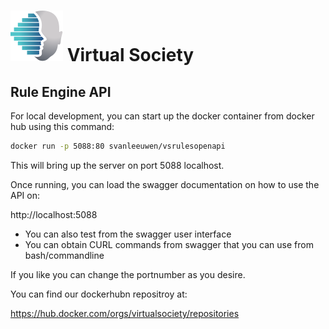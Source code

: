 # ![logo](../images/logo.svg) Virtual Society

## Rule Engine API
For local development, you can start up the docker container from docker hub using this command:

```bash
docker run -p 5088:80 svanleeuwen/vsrulesopenapi
```

This will bring up the server on port 5088 localhost. 

Once running, you can load the swagger documentation on how to use the API on: 

http://localhost:5088

* You can also test from the swagger user interface
* You can obtain CURL commands from swagger that you can use from bash/commandline

If you like you can change the portnumber as you desire.

You can find our dockerhubn repositroy at:

https://hub.docker.com/orgs/virtualsociety/repositories
